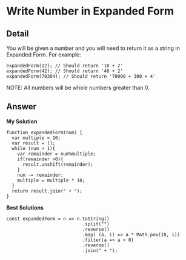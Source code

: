 # Write Number in Expanded Form
## Detail
You will be given a number and you will need to return it as a string in Expanded Form. For example:
```
expandedForm(12); // Should return '10 + 2'
expandedForm(42); // Should return '40 + 2'
expandedForm(70304); // Should return '70000 + 300 + 4'
```
NOTE: All numbers will be whole numbers greater than 0.

## Answer
**My Solution**
```
function expandedForm(num) {
  var multiple = 10;
  var result = [];
  while (num > 1){
    var remainder = num%multiple;
    if(remainder >0){
      result.unshift(remainder);
    }
    num -= remainder;
    multiple = multiple * 10;
  }
  return result.join(" + ");
}
```
**Best Solutions**
```
const expandedForm = n => n.toString()
                            .split("")
                            .reverse()
                            .map( (a, i) => a * Math.pow(10, i))
                            .filter(a => a > 0)
                            .reverse()
                            .join(" + ");
```